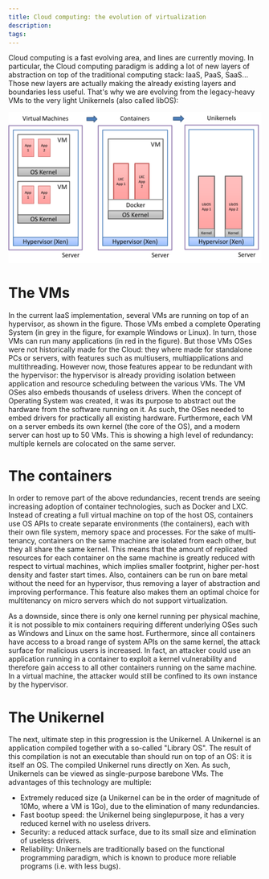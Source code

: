 ```yaml
---
title: Cloud computing: the evolution of virtualization 
description: 
tags: 
---
```



Cloud computing is a fast evolving area, and lines are currently moving.
In particular, the Cloud computing paradigm is adding a lot of new layers of abstraction on top of the traditional computing stack: IaaS, PaaS, SaaS...
Those new layers are actually making the already existing layers and boundaries less useful.
That's why we are evolving from the legacy-heavy VMs to the very light Unikernels (also called libOS):

![Evolution of virtualization vehicules: VMs, containers, Unikernels](/images/virt.png)

The VMs
=======

In the current IaaS implementation, several VMs are running on top of an hypervisor, as shown in the figure.
Those VMs embed a complete Operating System (in grey in the figure, for example Windows or Linux).
In turn, those VMs can run many applications (in red in the figure).
But those VMs OSes were not historically made for the Cloud: they where made for standalone PCs or servers, with features such as multi­users, multi­applications and multi­threading.
However now, those features appear to be redundant with the hypervisor: the hypervisor is already providing isolation between application and resource scheduling between the various VMs. 
The VM OSes also embeds thousands of useless drivers.
When the concept of Operating System was created, it was its purpose to abstract out the hardware from the software running on it.
As such, the OSes needed to embed drivers for practically all existing hardware. 
Furthermore, each VM on a server embeds its own kernel (the core of the OS), and a modern server can host up to 50 VMs.
This is showing a high level of redundancy: multiple kernels are colocated on the same server. 

The containers
==============

In order to remove part of the above redundancies, recent trends are seeing increasing adoption of container technologies, such as Docker and LXC.
Instead of creating a full virtual machine on top of the host OS, containers use OS APIs to create separate environments (the containers), each with their own file system, memory space and processes.
For the sake of multi­tenancy, containers on the same machine are isolated from each other, but they all share the same kernel.
This means that the amount of replicated resources for each container on the same machine is greatly reduced with respect to virtual machines, which implies smaller footprint, higher per-host density and faster start times.
Also, containers can be run on bare metal without the need for an hypervisor, thus removing a layer of abstraction and improving performance.
This feature also makes them an optimal choice for multi­tenancy on micro servers which do not support virtualization.

As a downside, since there is only one kernel running per physical machine, it is not possible to mix containers requiring different underlying OSes such as Windows and Linux on the same host.
Furthermore, since all containers have access to a broad range of system APIs on the same kernel, the attack surface for malicious users is increased.
In fact, an attacker could use an application running in a container to exploit a kernel vulnerability and therefore gain access to all other containers running on the same machine.
In a virtual machine, the attacker would still be confined to its own instance by the hypervisor. 

The Unikernel
=============
 
The next, ultimate step in this progression is the Unikernel.
A Unikernel is an application compiled together with a so-called "Library OS".
The result of this compilation is not an executable than should run on top of an OS: it is itself an OS.
The compiled Unikernel runs directly on Xen.
As such, Unikernels can be viewed as single-purpose bare­bone VMs.
The advantages of this technology are multiple: 

* Extremely reduced size (a Unikernel can be in the order of magnitude of 10Mo, where a VM 
is 1Go), due to the elimination of many redundancies. 
* Fast boot­up speed: the Unikernel being single­purpose, it has a very reduced kernel with no 
useless drivers. 
* Security: a reduced attack surface, due to its small size and elimination of useless drivers. 
* Reliability: Unikernels are traditionally based on the functional programming paradigm, 
which is known to produce more reliable programs (i.e. with less bugs). 

